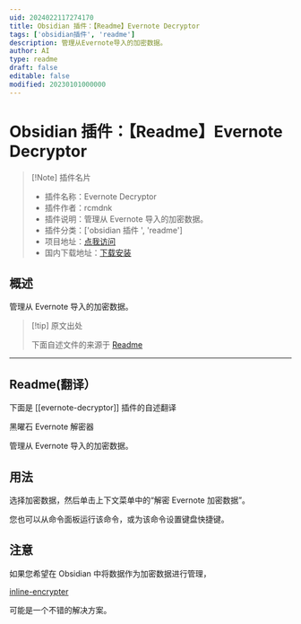 ```yaml
---
uid: 2024022117274170
title: Obsidian 插件：【Readme】Evernote Decryptor
tags: ['obsidian插件', 'readme']
description: 管理从Evernote导入的加密数据。
author: AI
type: readme
draft: false
editable: false
modified: 20230101000000
---
```


# Obsidian 插件：【Readme】Evernote Decryptor

> [!Note] 插件名片
> - 插件名称：Evernote Decryptor
> - 插件作者：rcmdnk
> - 插件说明：管理从 Evernote 导入的加密数据。
> - 插件分类：['obsidian 插件 ', 'readme']
> - 项目地址：[点我访问](https://github.com/rcmdnk/obsidian-evernote-decryptor)
> - 国内下载地址：[下载安装](https://pkmer.cn/products/plugin/pluginMarket/?evernote-decryptor)

## 概述

管理从 Evernote 导入的加密数据。

> [!tip] 原文出处
>
>下面自述文件的来源于 [Readme](https://ghproxy.net/https://raw.githubusercontent.com/rcmdnk/obsidian-evernote-decryptor/master/README.md)

---

## Readme(翻译）

下面是 [[evernote-decryptor]] 插件的自述翻译

黑曜石 Evernote 解密器

管理从 Evernote 导入的加密数据。

## 用法

选择加密数据，然后单击上下文菜单中的“解密 Evernote 加密数据”。

您也可以从命令面板运行该命令，或为该命令设置键盘快捷键。

## 注意

如果您希望在 Obsidian 中将数据作为加密数据进行管理，

[inline-encrypter](https://github.com/solargate/obsidian-inline-encrypter)

可能是一个不错的解决方案。
